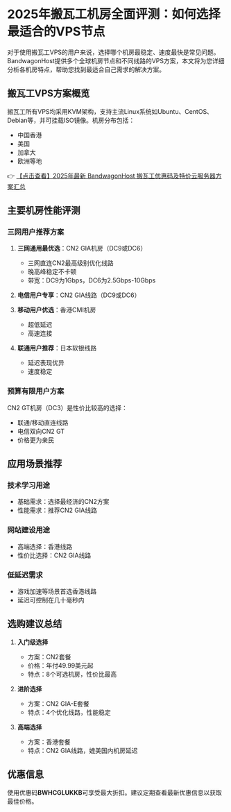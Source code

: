 # 2025年搬瓦工机房全面评测：如何选择最适合的VPS节点

对于使用搬瓦工VPS的用户来说，选择哪个机房最稳定、速度最快是常见问题。BandwagonHost提供多个全球机房节点和不同线路的VPS方案，本文将为您详细分析各机房特点，帮助您找到最适合自己需求的解决方案。

## 搬瓦工VPS方案概览

搬瓦工所有VPS均采用KVM架构，支持主流Linux系统如Ubuntu、CentOS、Debian等，并可挂载ISO镜像。机房分布包括：

- 中国香港
- 美国
- 加拿大
- 欧洲等地

👉 [【点击查看】2025年最新 BandwagonHost 搬瓦工优惠码及特价云服务器方案汇总](https://bit.ly/banwagon)

## 主要机房性能评测

### 三网用户推荐方案

1. **三网通用最优选**：CN2 GIA机房（DC9或DC6）
   - 三网直连CN2最高级别优化线路
   - 晚高峰稳定不卡顿
   - 带宽：DC9为1Gbps，DC6为2.5Gbps-10Gbps

2. **电信用户专享**：CN2 GIA线路（DC9或DC6）

3. **移动用户优选**：香港CMI机房
   - 超低延迟
   - 高速连接

4. **联通用户推荐**：日本软银线路
   - 延迟表现优异
   - 速度稳定

### 预算有限用户方案

CN2 GT机房（DC3）是性价比较高的选择：
- 联通/移动直连线路
- 电信双向CN2 GT
- 价格更为亲民

## 应用场景推荐

### 技术学习用途
- 基础需求：选择最经济的CN2方案
- 性能需求：推荐CN2 GIA线路

### 网站建设用途
- 高端选择：香港线路
- 性价比选择：CN2 GIA线路

### 低延迟需求
- 游戏加速等场景首选香港线路
- 延迟可控制在几十毫秒内

## 选购建议总结

1. **入门级选择**
   - 方案：CN2套餐
   - 价格：年付49.99美元起
   - 特点：8个可选机房，性价比最高

2. **进阶选择**
   - 方案：CN2 GIA-E套餐
   - 特点：4个优化线路，性能稳定

3. **高端选择**
   - 方案：香港套餐
   - 特点：CN2 GIA线路，媲美国内机房延迟

## 优惠信息

使用优惠码**BWHCGLUKKB**可享受最大折扣。建议定期查看最新优惠信息以获取最佳价格。